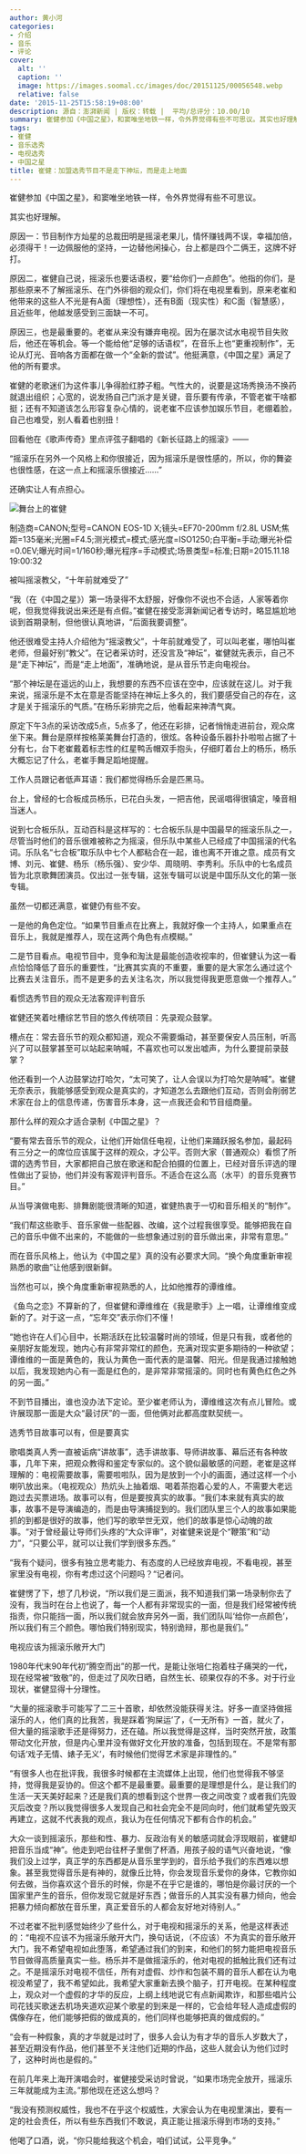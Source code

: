 ```yaml
---
author: 黄小河
categories:
- 介绍
- 音乐
- 评论
cover:
  alt: ''
  caption: ''
  image: https://images.soomal.cc/images/doc/20151125/00056548.webp
  relative: false
date: '2015-11-25T15:58:19+08:00'
description: 源自：澎湃新闻 | 版权：转载 |  平均/总评分：10.00/10
summary: 崔健参加《中国之星》，和窦唯坐地铁一样，令外界觉得有些不可思议。其实也好理解。原因一：节目制作方灿星的总裁田明是摇滚老果儿，情怀赚钱两不误，幸福加倍，必须得干！一边佩服他的坚持，一边替他闲操心，台上都是四个二俩王，这牌不好打……
tags:
- 崔健
- 音乐选秀
- 电视选秀
- 中国之星
title: 崔健：加盟选秀节目不是走下神坛，而是走上地面
---
```


崔健参加《中国之星》，和窦唯坐地铁一样，令外界觉得有些不可思议。

其实也好理解。

原因一：节目制作方灿星的总裁田明是摇滚老果儿，情怀赚钱两不误，幸福加倍，必须得干！一边佩服他的坚持，一边替他闲操心，台上都是四个二俩王，这牌不好打。

原因二，崔健自己说，摇滚乐也要话语权，要“给你们一点颜色”。他指的你们，是那些原来不了解摇滚乐、在门外徘徊的观众们，你们将在电视里看到，原来老崔和他带来的这些人不光是有A面（理想性），还有B面（现实性）和C面（智慧感），且近些年，他越发感受到三面缺一不可。

原因三，也是最重要的。老崔从来没有嫌弃电视。因为在屡次试水电视节目失败后，他还在等机会。等一个能给他“足够的话语权”，在音乐上也“更重视制作”，无论从灯光、音响各方面都在做一个“全新的尝试”。他挺满意，《中国之星》满足了他的所有要求。

崔健的老歌迷们为这件事儿争得脸红脖子粗。气性大的，说要是这场秀换汤不换药就退出组织；心宽的，说发扬自己门派才是关键，音乐要有传承，不管老崔干啥都挺；还有不知道该怎么形容复杂心情的，说老崔不应该参加娱乐节目，老绷着脸，自己也难受，别人看着也别扭！

回看他在《歌声传奇》里点评弦子翻唱的《新长征路上的摇滚》――

“摇滚乐在另外一个风格上和你很接近，因为摇滚乐是很性感的，所以，你的舞姿也很性感，在这一点上和摇滚乐很接近……”

还确实让人有点担心。

![舞台上的崔健](https://images.soomal.cc/images/doc/20151125/00056548.webp)

制造商=CANON;型号=CANON EOS-1D X;镜头=EF70-200mm f/2.8L USM;焦距=135毫米;光圈=F4.5;测光模式=模式;感光度=ISO1250;白平衡=手动;曝光补偿=0.0EV;曝光时间=1/160秒;曝光程序=手动模式;场景类型=标准;日期=2015.11.18 19:00:32



被叫摇滚教父，“十年前就难受了”

“我（在《中国之星》）第一场录得不太舒服，好像你不说也不合适，人家等着你呢，但我觉得我说出来还是有点假。”崔健在接受澎湃新闻记者专访时，略显尴尬地谈到首期录制，但他很认真地讲，“后面我要调整”。

他还很难受主持人介绍他为“摇滚教父”，十年前就难受了，可以叫老崔，哪怕叫崔老师，但最好别“教父”。在记者采访时，还没言及“神坛”，崔健就先表示，自己不是“走下神坛”，而是“走上地面”，准确地说，是从音乐节走向电视台。

“那个神坛是在遥远的山上，我想要的东西不应该在空中，应该就在这儿。对于我来说，摇滚乐是不太在意是否能坚持在神坛上多久的，我们要感受自己的存在，这才是关于摇滚乐的气质。”在杨乐彩排完之后，他看起来神清气爽。

原定下午3点的采访改成5点，5点多了，他还在彩排，记者悄悄走进前台，观众席坐下来。舞台是原样按格莱美舞台打造的，很炫。各种设备乐器扑扑啦啦占据了十分有七，台下老崔戴着标志性的红星鸭舌帽双手抱头，仔细盯着台上的杨乐，杨乐大概忘记了什么，老崔手舞足蹈地提醒。

工作人员跟记者低声耳语：我们都觉得杨乐会是匹黑马。

台上，曾经的七合板成员杨乐，已花白头发，一把吉他，民谣唱得很镇定，嗓音相当迷人。

说到七合板乐队，互动百科是这样写的：七合板乐队是中国最早的摇滚乐队之一，尽管当时他们的音乐很难被称之为摇滚，但乐队中某些人已经成了中国摇滚的代名词。乐队名“七合板”取乐队中七个人都粘合在一起，谁也离不开谁之意。成员有文博、刘元、崔健、杨乐（杨乐强）、安少华、周晓明、李秀利。乐队中的七名成员皆为北京歌舞团演员。仅出过一张专辑，这张专辑可以说是中国乐队文化的第一张专辑。

虽然一切都还满意，崔健仍有些不安。

一是他的角色定位。“如果节目重点在比赛上，我就好像一个主持人，如果重点在音乐上，我就是推荐人，现在这两个角色有点模糊。”

二是节目看点。电视节目中，竞争和淘汰是最能创造收视率的，但崔健认为这一看点恰恰降低了音乐的重要性，“比赛其实真的不重要，重要的是大家怎么通过这个比赛去关注音乐，而不是更多的去关注名次，所以我觉得我更愿意做一个推荐人。”

看惯选秀节目的观众无法客观评判音乐

崔健还笑着吐槽综艺节目的悠久传统项目：先录观众鼓掌。

槽点在：常去音乐节的观众都知道，观众不需要煽动，甚至要保安人员压制，听高兴了可以鼓掌甚至可以站起来呐喊，不喜欢也可以发出嘘声，为什么要提前录鼓掌？

他还看到一个人边鼓掌边打哈欠，“太可笑了，让人会误以为打哈欠是呐喊”。崔健无奈表示，我能够感受到观众是真实的，才知道怎么去跟他们互动，否则会削弱艺术家在台上的信息传递，伤害音乐本身，这一点我还会和节目组商量。

那什么样的观众才适合录制《中国之星》？

“要有常去音乐节的观众，让他们开始信任电视，让他们来踊跃报名参加，最起码有三分之一的席位应该属于这样的观众，才公平。否则大家（普通观众）看惯了所谓的选秀节目，大家都把自己放在歌迷和配合拍摄的位置上，已经对音乐评选的理性做出了妥协，他们并没有客观评判音乐。不适合在这么高（水平）的音乐竞赛节目。”

从当导演做电影、排舞剧能很清晰的知道，崔健热衷于一切和音乐相关的“制作”。

“我们帮这些歌手、音乐家做一些配器、改编，这个过程我很享受。能够把我在自己的音乐中做不出来的，不能做的一些想象通过别的音乐做出来，非常有意思。”

而在音乐风格上，他认为《中国之星》真的没有必要求大同。“换个角度重新审视熟悉的歌曲”让他感到很新鲜。

当然也可以，换个角度重新审视熟悉的人，比如他推荐的谭维维。

《鱼鸟之恋》不算新的了，但崔健和谭维维在《我是歌手》上一唱，让谭维维变成新的了。对于这一点，“忘年交”表示你们不懂！

“她也许在人们心目中，长期活跃在比较温馨时尚的领域，但是只有我，或者他的亲朋好友能发现，她内心有非常非常红的颜色，充满对现实更多期待的一种欲望；谭维维的一面是黄色的，我认为黄色一面代表的是温馨、阳光。但是我通过接触她以后，我发现她内心有一面是红色的，是非常非常摇滚的。同时也有黄色红色之外的另一面。”

不到节目播出，谁也没办法下定论。至少崔老师认为，谭维维这次有点儿冒险。或许展现那一面是大众“最讨厌”的一面，但他俩对此都高度默契统一。

选秀节目故事可以有，但是要真实

歌唱类真人秀一直被诟病“讲故事”，选手讲故事、导师讲故事、幕后还有各种故事，几年下来，把观众教得和鉴定专家似的。这个貌似最敏感的问题，老崔是这样理解的：电视需要故事，需要啦啦队，因为是放到一个小的画面，通过这样一个小喇叭放出来。（电视观众）热炕头上抽着烟、喝着茶抱着心爱的人，不需要大老远跑过去买票进场。故事可以有，但是要按真实的故事。“我们本来就有真实的故事，故事不是导演编造的，而是由导演捕捉到的。我们团队里三个人的故事如果能抓的到都是很好的故事，他们写的歌举世无双，他们的故事是惊心动魄的故事。“对于曾经最让导师们头疼的“大众评审”，对崔健来说是个“鞭策”和“动力”，“只要公平，就可以让我们学到很多东西。”

“我有个疑问，很多有独立思考能力、有态度的人已经放弃电视，不看电视，甚至家里没有电视，你有考虑过这个问题吗？“记者问。

崔健愣了下，想了几秒说，“所以我们是三面派，我不知道我们第一场录制你去了没有，我当时在台上也说了，每一个人都有非常现实的一面，但是我们经常被传统指责，你只能挡一面，所以我们就会放弃另外一面，我们团队叫‘给你一点颜色’，所以我们有三个颜色。哪怕我们特别现实，特别诡辩，那也是我们。”

电视应该为摇滚乐敞开大门

1980年代末90年代初“腾空而出”的那一代，是能让张培仁抱着柱子痛哭的一代，现在经常被“致敬”的，但走过了风吹日晒，自然生长、硕果仅存的不多。对于行业现状，崔健显得十分理性。

“大量的摇滚歌手可能写了二三十首歌，却依然没能获得关注。好多一直坚持做摇滚乐的人，他们真的比我苦，我是踩着‘狗屎运’了，《一无所有》一首，就火了，但大量的摇滚歌手还是得努力，还在磕。所以我觉得是这样，当时突然开放，政策带动文化开放，但是内心里并没有做好文化开放的准备，包括到现在。不是常有那句话‘戏子无情、婊子无义’，有时候他们觉得艺术家是非理性的。”

“有很多人也在批评我，我很多时候都在主流媒体上出现，他们也觉得我不够坚持，觉得我是妥协的。但这个都不是最重要。最重要的是理想是什么，是让我们的生活一天天美好起来？还是我们真的想看到这个世界一夜之间改变？或者我们先毁灭后改变？所以我觉得很多人发现自己和社会完全不是同向时，他们就希望先毁灭再建立，这就不代表我的观点，我认为在任何情况下都有合作的机会。”

大众一谈到摇滚乐，那些和性、暴力、反政治有关的敏感词就会浮现眼前，崔健却把音乐当成“神”。他走到吧台往杯子里倒了杯酒，用孩子般的语气兴奋地说，“像我们没上过学，真正学的东西都是从音乐里学到的，音乐给予我们的东西难以想象。甚至我觉得音乐是有神的，就像丘比特，你会发现音乐爱你的身体，它教你如何去做，当你喜欢这个音乐的时候，你是不在乎它是谁的，哪怕是你最讨厌的一个国家里产生的音乐，但你发现它就是好东西；做音乐的人其实没有暴力倾向，他会把暴力倾向都放在音乐里，真正爱音乐的人都会友好地对待别人。”

不过老崔不批判感觉始终少了些什么，对于电视和摇滚乐的关系，他是这样表述的：“电视不应该不为摇滚乐敞开大门，换句话说，（不应该）不为真实的音乐敞开大门，我不希望电视如此堕落，希望通过我们的到来，和他们的努力能把电视音乐节目做得高质量真实一些。杨乐并不是做摇滚乐的，他对电视的抵触比我们还有过之。不是摇滚乐对电视不信任，所有对虚假、炒作和包装不屑的音乐人都在认为电视没希望了，我不希望如此，我希望大家重新去换个脑子，打开电视。在某种程度上，观众对一个虚假的才华的反应，上纲上线地说它有点新闻欺诈，和那些唱片公司花钱买歌迷去机场夹道欢迎某个歌星的到来是一样的，它会给年轻人造成虚假的偶像存在，他们能够把假的做成真的，他们同样也能够把真的做成假的。”

“会有一种假象，真的才华就是过时了，很多人会认为有才华的音乐人岁数大了，甚至近期没有作品，他们甚至不关注他们近期的作品，这些人就会认为他们过时了，这种时尚也是假的。”

在前几年来上海开演唱会时，崔健接受采访时曾说，“如果市场完全放开，摇滚乐三年就能成为主流。”那他现在还这么想吗？

“我没有预测权威性，我也不在乎这个权威性，大家会认为在电视里演出，要有一定的社会责任，所以有些东西我们不敢说，真正能让摇滚乐得到市场的支持。”

他喝了口酒，说，“你只能给我这个机会，咱们试试，公平竞争。”